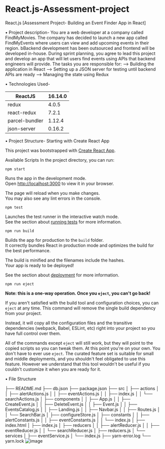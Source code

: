 # React.js-Assessment-project
  React.js 
                        [Assessment Project- Building an Event Finder App in React]

• Project description-
You are a web developer at a company called FindMyMovies. 
The company has decided to launch a new app called FindMyEvents where users can view and add upcoming events in their region.
 bBackend development has been outsourced and frontend will be developed in-house. 
During sprint planning, you agree to lead this project and develop an app that will let users find events using APIs that backend engineers will provide. The tasks you are responsible for: 
--> Building the application in React
--> Setting up a JSON server for testing until backend APIs are ready
--> Managing the state using Redux

• Technologies Used-

| ReactJS | 16.14.0 |
| ------ | ------- |
| redux | 4.0.5 | 
| react-redux | 7.2.1 |
| parcel-bundler | 1.12.4 |
| json-server | 0.16.2 |


• Project Structure-
Starting with Create React App

This project was bootstrapped with [Create React App](https://github.com/facebook/create-react-app).

Available Scripts
In the project directory, you can run:

`npm start`

Runs the app in the development mode.\
Open [http://localhost:3000](http://localhost:3000) to view it in your browser.

The page will reload when you make changes.\
You may also see any lint errors in the console.


`npm test`

Launches the test runner in the interactive watch mode.\
See the section about [running tests](https://facebook.github.io/create-react-app/docs/running-tests) for more information.


`npm run build`

Builds the app for production to the `build` folder.\
It correctly bundles React in production mode and optimizes the build for the best performance.

The build is minified and the filenames include the hashes.\
Your app is ready to be deployed!

See the section about [deployment](https://facebook.github.io/create-react-app/docs/deployment) for more information.


`npm run eject`

**Note: this is a one-way operation. Once you `eject`, you can't go back!**

If you aren't satisfied with the build tool and configuration choices, you can `eject` at any time. This command will remove the single build dependency from your project.

Instead, it will copy all the configuration files and the transitive dependencies (webpack, Babel, ESLint, etc) right into your project so you have full control over them. 

All of the commands except `eject` will still work, but they will point to the copied scripts so you can tweak them. At this point you're on your own.
You don't have to ever use `eject`. The curated feature set is suitable for small and middle deployments, and you shouldn't feel obligated to use this feature. However we understand that this tool wouldn't be useful if you couldn't customize it when you are ready for it.

• File Structure

├── README.md
├── db.json
├── package.json
├── src
│   ├── actions
│   │   ├── alertActions.js
│   │   ├── eventActions.js
│   │   ├── index.js
│   │   └── searchActions.js
│   ├── components
│   │   ├── App.js
│   │   ├── CreateEvent.js
│   │   ├── DeleteEvent.js
│   │   ├── Event.js
│   │   ├── EventsCatalog.js
│   │   ├── Landing.js
│   │   ├── Navbar.js
│   │   ├── Routes.js
│   │   └── SearchBar.js
│   ├── configureStore.js
│   ├── constants
│   │   ├── alertConstants.js
│   │   ├── eventConstants.js
│   │   └── index.js
│   ├── index.html
│   ├── index.js
│   ├── reducers
│   │   ├── alertReducer.js
│   │   ├── eventReducer.js
│   │   └── searchReducer.js
│   ├── reducers.js
│   └── services
│       ├── eventService.js
│       └── index.js
├── yarn-error.log
└── yarn.lock
![image](https://user-images.githubusercontent.com/105660197/200902896-0393f3d2-380e-4df0-816f-92ec7ceb5608.png)
